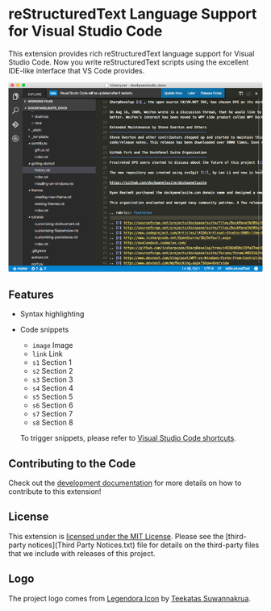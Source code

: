 # reStructuredText Language Support for Visual Studio Code

This extension provides rich reStructuredText language support for Visual Studio Code.
Now you write reStructuredText scripts using the excellent IDE-like interface
that VS Code provides.

![reStructuredText in Visual Studio Code](images/vscode.png)

## Features

- Syntax highlighting
- Code snippets
  - `image` Image
  - `link`  Link
  - `s1`    Section 1
  - `s2`    Section 2
  - `s3`    Section 3
  - `s4`    Section 4
  - `s5`    Section 5
  - `s6`    Section 6
  - `s7`    Section 7
  - `s8`    Section 8

  To trigger snippets, please refer to [Visual Studio Code shortcuts](https://code.visualstudio.com/docs/customization/keybindings).

## Contributing to the Code

Check out the [development documentation](docs/development.md) for more details
on how to contribute to this extension!

## License

This extension is [licensed under the MIT License](LICENSE.txt).  Please see the
[third-party notices](Third Party Notices.txt) file for details on the third-party
files that we include with releases of this project.

## Logo
The project logo comes from [Legendora Icon](http://raindropmemory.deviantart.com/art/Legendora-Icon-Set-118999011) by [Teekatas Suwannakrua](http://raindropmemory.deviantart.com/).